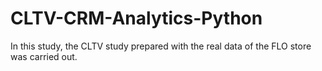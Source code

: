 # CLTV-CRM-Analytics-Python

In this study, the CLTV study prepared with the real data of the FLO store was carried out.
